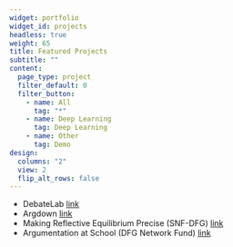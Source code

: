 ```yaml
---
widget: portfolio
widget_id: projects
headless: true
weight: 65
title: Featured Projects
subtitle: ""
content:
  page_type: project
  filter_default: 0
  filter_button:
    - name: All
      tag: "*"
    - name: Deep Learning
      tag: Deep Learning
    - name: Other
      tag: Demo
design:
  columns: "2"
  view: 2
  flip_alt_rows: false
---
```

* DebateLab [link](http://debatelab.philosophie.kit.edu/)
* Argdown [link](https://argdown.org)
* Making Reflective Equilibrium Precise (SNF-DFG) [link](https://www.philosophie.unibe.ch/research/projects/how_far_does_reflective_equilibrium_take_us/project/index_eng.html)
* Argumentation at School (DFG Network Fund) [link](https://blogs.phil.hhu.de/argumentiereninderschule/)